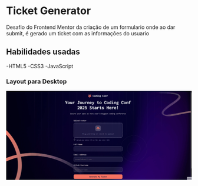 # Ticket Generator

Desafio do Frontend Mentor da criação de um formulario onde ao dar submit, é gerado um ticket com as informações do usuario

## Habilidades usadas

-HTML5
-CSS3
-JavaScript

### Layout para Desktop

<img src="/design/ticket-generator.gif">

